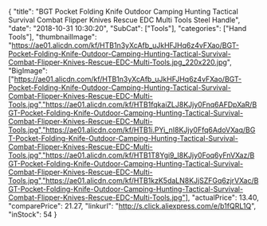 {
	"title": "BGT Pocket Folding Knife Outdoor Camping Hunting Tactical Survival Combat Flipper Knives Rescue EDC Multi Tools Steel Handle",
	"date": "2018-10-31 10:30:20",
	"SubCat": ["Tools"],
	"categories": ["Hand Tools"],
	"thumbnailImage": "https://ae01.alicdn.com/kf/HTB1n3yXcAfb_uJkHFJHq6z4vFXao/BGT-Pocket-Folding-Knife-Outdoor-Camping-Hunting-Tactical-Survival-Combat-Flipper-Knives-Rescue-EDC-Multi-Tools.jpg_220x220.jpg",
	"BigImage": ["https://ae01.alicdn.com/kf/HTB1n3yXcAfb_uJkHFJHq6z4vFXao/BGT-Pocket-Folding-Knife-Outdoor-Camping-Hunting-Tactical-Survival-Combat-Flipper-Knives-Rescue-EDC-Multi-Tools.jpg","https://ae01.alicdn.com/kf/HTB1fqkaiZLJ8KJjy0Fnq6AFDpXaR/BGT-Pocket-Folding-Knife-Outdoor-Camping-Hunting-Tactical-Survival-Combat-Flipper-Knives-Rescue-EDC-Multi-Tools.jpg","https://ae01.alicdn.com/kf/HTB1i.PYi_nI8KJjy0Ffq6AdoVXaq/BGT-Pocket-Folding-Knife-Outdoor-Camping-Hunting-Tactical-Survival-Combat-Flipper-Knives-Rescue-EDC-Multi-Tools.jpg","https://ae01.alicdn.com/kf/HTB1T8Ygi9_I8KJjy0Foq6yFnVXaz/BGT-Pocket-Folding-Knife-Outdoor-Camping-Hunting-Tactical-Survival-Combat-Flipper-Knives-Rescue-EDC-Multi-Tools.jpg","https://ae01.alicdn.com/kf/HTB1kzK5daLN8KJjSZFGq6zjrVXac/BGT-Pocket-Folding-Knife-Outdoor-Camping-Hunting-Tactical-Survival-Combat-Flipper-Knives-Rescue-EDC-Multi-Tools.jpg"],
	"actualPrice": 13.40,
	"comparePrice": 21.27,
	"linkurl": "http://s.click.aliexpress.com/e/b1fQRL1Q",
	"inStock": 54
}
